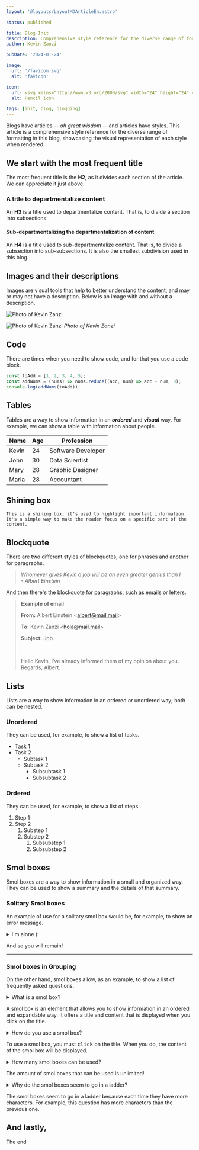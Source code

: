 ```yaml
---
layout: '@layouts/LayoutMDArticleEn.astro'

status: published

title: Blog Init
description: Comprehensive style reference for the diverse range of formatting in this blog, showcasing the visual representation of each style when rendered.
author: Kevin Zanzi

pubDate: '2024-01-24'

image:
  url: '/favicon.svg'
  alt: 'favicon'

icon:
  url: <svg xmlns="http://www.w3.org/2000/svg" width="24" height="24" viewBox="0 0 24 24" stroke-width="2" stroke="currentColor" fill="none" stroke-linecap="round" stroke-linejoin="round"><path stroke="none" d="M0 0h24v24H0z" fill="none"/><path d="M4 20h4l10.5 -10.5a2.828 2.828 0 1 0 -4 -4l-10.5 10.5v4" /><path d="M13.5 6.5l4 4" /><path d="M20 21l2 -2l-2 -2" /><path d="M17 17l-2 2l2 2" /></svg>
  alt: Pencil icon

tags: [init, blog, blogging]
---
```


Blogs have articles _-- oh great wisdom --_ and articles have styles. This article is a comprehensive style reference for the diverse range of formatting in this blog, showcasing the visual representation of each style when rendered.

## We start with the most frequent title

The most frequent title is the **H2**, as it divides each section of the article. We can appreciate it just above.

### A title to departmentalize content

An **H3** is a title used to departmentalize content. That is, to divide a section into subsections.

#### Sub-departmentalizing the departmentalization of content

An **H4** is a title used to sub-departmentalize content. That is, to divide a subsection into sub-subsections. It is also the smallest subdivision used in this blog.

## Images and their descriptions

Images are visual tools that help to better understand the content, and may or may not have a description. Below is an image with and without a description.

![Photo of Kevin Zanzi](/me.webp 'Photo of Kevin Zanzi')

![Photo of Kevin Zanzi](/me.webp 'Photo of Kevin Zanzi')
_Photo of Kevin Zanzi_

## Code

There are times when you need to show code, and for that you use a code block.

```js
const toAdd = [1, 2, 3, 4, 5];
const addNums = (nums) => nums.reduce((acc, num) => acc + num, 0);
console.log(addNums(toAdd));
```

## Tables

Tables are a way to show information in an **_ordered_** and **_visual_** way. For example, we can show a table with information about people.

| Name  | Age | Profession         |
| ----- | --- | ------------------ |
| Kevin | 24  | Software Developer |
| John  | 30  | Data Scientist     |
| Mary  | 28  | Graphic Designer   |
| Maria | 28  | Accountant         |

## Shining box

`This is a shining box, it's used to highlight important information. It's a simple way to make the reader focus on a specific part of the content.`

## Blockquote

There are two different styles of blockquotes, one for phrases and another for paragraphs.

> _Whomever gives Kevin a job will be an even greater genius than I <span style="white-space: nowrap;">- Albert Einstein</span>_

And then there's the blockquote for paragraphs, such as emails or letters.

> **Example of email**
>
> **From:** Albert Einstein &lt;albert@mail.mail&gt;
>
> **To:** Kevin Zanzi &lt;hola@mail.mail&gt;
>
> **Subject:** Job
>
> &nbsp;
>
> Hello Kevin, I've already informed them of my opinion about you. Regards, Albert.

## Lists

Lists are a way to show information in an ordered or unordered way; both can be nested.

### Unordered

They can be used, for example, to show a list of tasks.

- Task 1
- Task 2
  - Subtask 1
  - Subtask 2
    - Subsubtask 1
    - Subsubtask 2

### Ordered

They can be used, for example, to show a list of steps.

1. Step 1
2. Step 2
   1. Substep 1
   2. Substep 2
      1. Subsubstep 1
      2. Subsubstep 2

## Smol boxes

Smol boxes are a way to show information in a small and organized way. They can be used to show a summary and the details of that summary.

### Solitary Smol boxes

An example of use for a solitary smol box would be, for example, to show an error message.

<section class="details-summary" >
  <details>
    <summary>I'm alone &rpar;:</summary>
  </details>
  <article>
    <p>And so you will remain!</p>
  </article>
</section>

---

### Smol boxes in Grouping

On the other hand, smol boxes allow, as an example, to show a list of frequently asked questions.

<article class="details-group">
  <section class="details-summary" >
    <details>
      <summary>What is a smol box?</summary>
    </details>
    <article>
      <p>A smol box is an element that allows you to show information in an ordered and expandable way. It offers a title and content that is displayed when you click on the title.</p>      
    </article>
  </section>
  <section class="details-summary" >
    <details>
      <summary>How do you use a smol box?</summary>
    </details>
    <article>
      <p>To use a smol box, you must <kbd>click</kbd> on the title. When you do, the content of the smol box will be displayed.</p>     
    </article>
  </section>
  <section class="details-summary" >
    <details>
      <summary>How many smol boxes can be used?</summary>
    </details>
    <article>
      <p>The amount of smol boxes that can be used is unlimited!</p>
    </article>
  </section>
  <section class="details-summary" >
    <details>
      <summary>Why do the smol boxes seem to go in a ladder?</summary>
    </details>
    <article>
      <p>The smol boxes seem to go in a ladder because each time they have more characters. For example, this question has more characters than the previous one.</p>
    </article>
  </section>
</article>

## And lastly,

The end
